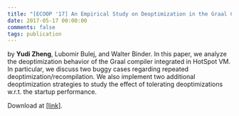 ```yaml
---
title: "[ECOOP '17] An Empirical Study on Deoptimization in the Graal Compiler"
date: 2017-05-17 00:00:00
comments: false
tags: publication
---
```

by **Yudi Zheng**, Lubomir Bulej, and Walter Binder.
In this paper, we analyze the deoptimization behavior of the Graal compiler integrated in HotSpot VM. In particular, we discuss two buggy cases regarding repeated deoptimization/recompilation. We also implement two additional deoptimization strategies to study the effect of tolerating deoptimizations w.r.t. the startup performance.

Download at [[link]][1].

[1]: https://doi.org/10.4230/LIPIcs.ECOOP.2017.30
